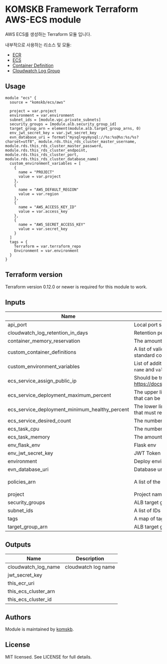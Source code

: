 # KOMSKB Framework Terraform AWS-ECS module 

AWS ECS를 생성하는 Terraform 모듈 입니다.

내부적으로 사용하는 리소스 및 모듈:

* [ECR](https://www.terraform.io/docs/providers/aws/r/ecr_repository.html)
* [ECS](https://github.com/terraform-aws-modules/terraform-aws-ecs)
* [Container Definition](https://github.com/cloudposse/terraform-aws-ecs-container-definition)
* [Cloudwatch Log Group](https://www.terraform.io/docs/providers/aws/r/cloudwatch_log_group.html)

## Usage

```hcl
module "ecs" {
  source = "komskb/ecs/aws"

  project = var.project
  environment = var.environment
  subnet_ids = [module.vpc.private_subnets]
  security_groups = [module.alb.security_group_id]
  target_group_arn = element(module.alb.target_group_arns, 0)
  env_jwt_secret_key = var.jwt_secret_key
  evn_database_uri = format("mysql+pymysql://%s:%s@%s:%s/%s?charset=utf8", module.rds.this_rds_cluster_master_username, module.rds.this_rds_cluster_master_password, module.rds.this_rds_cluster_endpoint, module.rds.this_rds_cluster_port, module.rds.this_rds_cluster_database_name)
  custom_environment_variables = [
    {
      name = "PROJECT"
      value = var.project
    },
    {
      name = "AWS_DEFAULT_REGION"
      value = var.region
    },
    {
      name = "AWS_ACCESS_KEY_ID"
      value = var.access_key
    },
    {
      name = "AWS_SECRET_ACCESS_KEY"
      value = var.secret_key
    }
  ]
  tags = {
    Terraform = var.terraform_repo
    Environment = var.environment
  }
}
```

## Terraform version

Terraform version 0.12.0 or newer is required for this module to work.


<!-- BEGINNING OF PRE-COMMIT-TERRAFORM DOCS HOOK -->
## Inputs

| Name | Description | Type | Default | Required |
|------|-------------|:----:|:-----:|:-----:|
| api\_port | Local port service should be running on. Default value is most likely fine. | string | `"5000"` | no |
| cloudwatch\_log\_retention\_in\_days | Retention period of service CloudWatch logs | string | `"7"` | no |
| container\_memory\_reservation | The amount of memory (in MiB) to reserve for the container | string | `"128"` | no |
| custom\_container\_definitions | A list of valid container definitions provided as a single valid JSON document. By default, the standard container definition is used. | string | `""` | no |
| custom\_environment\_variables | List of additional environment variables the container will use (list should contain maps with `name` and `value`) | map(any) | `{}` | no |
| ecs\_service\_assign\_public\_ip | Should be true, if ECS service is using public subnets (more info: https://docs.aws.amazon.com/AmazonECS/latest/developerguide/task_cannot_pull_image.html) | string | `"false"` | no |
| ecs\_service\_deployment\_maximum\_percent | The upper limit (as a percentage of the service's desiredCount) of the number of running tasks that can be running in a service during a deployment | string | `"200"` | no |
| ecs\_service\_deployment\_minimum\_healthy\_percent | The lower limit (as a percentage of the service's desiredCount) of the number of running tasks that must remain running and healthy in a service during a deployment | string | `"50"` | no |
| ecs\_service\_desired\_count | The number of instances of the task definition to place and keep running | string | `"1"` | no |
| ecs\_task\_cpu | The number of cpu units used by the task | string | `"256"` | no |
| ecs\_task\_memory | The amount (in MiB) of memory used by the task | string | `"512"` | no |
| env\_flask\_env | Flask env | string | `"prodction"` | no |
| env\_jwt\_secret\_key | JWT Token secret key | string | `""` | no |
| environment | Deploy environment | string | `"production"` | no |
| evn\_database\_uri | Database uri (ex: mysql://) | string | `""` | no |
| policies\_arn | A list of the ARN of the policies you want to apply | list(string) | `[ "arn:aws:iam::aws:policy/service-role/AmazonECSTaskExecutionRolePolicy" ]` | no |
| project | Project name to use on all resources created (VPC, ALB, etc) | string | n/a | yes |
| security\_groups | ALB target group arns | list(string) | n/a | yes |
| subnet\_ids | A list of IDs of existing private subnets inside the VPC | list(string) | `[]` | no |
| tags | A map of tags to use on all resources | map(string) | `{}` | no |
| target\_group\_arn | ALB target group arn | string | n/a | yes |

## Outputs

| Name | Description |
|------|-------------|
| cloudwatch\_log\_name | cloudwatch log name |
| jwt\_secret\_key |  |
| this\_ecr\_uri |  |
| this\_ecs\_cluster\_arn |  |
| this\_ecs\_cluster\_id |  |

<!-- END OF PRE-COMMIT-TERRAFORM DOCS HOOK -->


## Authors

Module is maintained by [komskb](https://github.com/komskb).

## License

MIT licensed. See LICENSE for full details.
